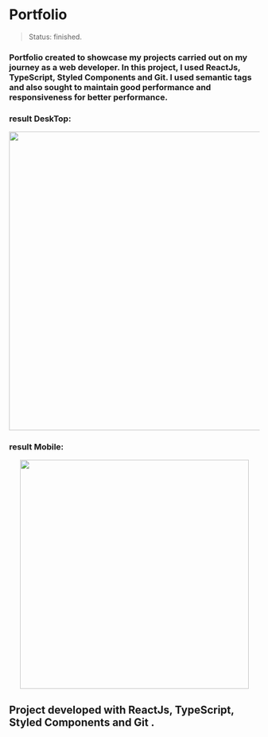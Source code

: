# Portfolio

> Status: finished.

### Portfolio created to showcase my projects carried out on my journey as a web developer. In this project, I used ReactJs, TypeScript, Styled Components and Git. I used semantic tags and also sought to maintain good performance and responsiveness for better performance.

### result DeskTop:

<p align="center">
    <img width="600" src="./src/assets/readme-imgs/gif-desktop.gif">
</p>

### result Mobile:

<p align="center">
    <img width="460" src="./src/assets/readme-imgs/gif-mobile.gif">
</p>

## Project developed with ReactJs, TypeScript, Styled Components and Git .
